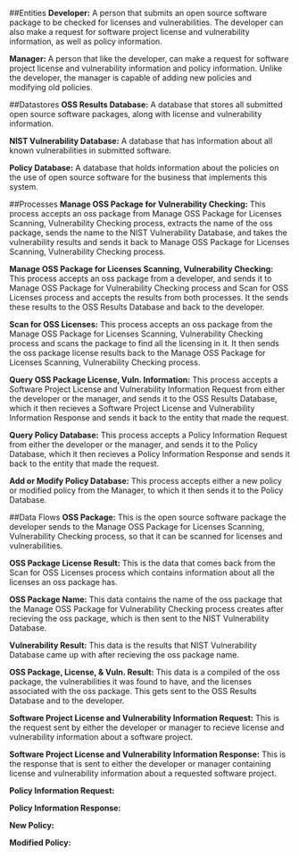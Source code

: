 ##Entities
**Developer:** A person that submits an open source software package to be checked for licenses and vulnerabilities. The developer can also make a request for software project license and vulnerability information, as well as policy information.

**Manager:** A person that like the developer, can make a request for software project license and vulnerability information and policy information. Unlike the developer, the manager is capable of adding new policies and modifying old policies. 

##Datastores
**OSS Results Database:** A database that stores all submitted open source software packages, along with license and vulnerability information.

**NIST Vulnerability Database:** A database that has information about all known vulnerabilities in submitted software. 

**Policy Database:** A database that holds information about the policies on the use of open source software for the business that implements this system.

##Processes
**Manage OSS Package for Vulnerability Checking:** This process accepts an oss package from Manage OSS Package for Licenses Scanning, Vulnerability Checking process, extracts the name of the oss package, sends the name to the NIST Vulnerability Database, and takes the vulnerability results and sends it back to Manage OSS Package for Licenses Scanning, Vulnerability Checking process.

**Manage OSS Package for Licenses Scanning, Vulnerability Checking:** This process accepts an oss package from a developer, and sends it to Manage OSS Package for Vulnerability Checking process and Scan for OSS Licenses process and accepts the results from both processes. It the sends these results to the OSS Results Database and back to the developer.

**Scan for OSS Licenses:** This process accepts an oss package from the Manage OSS Package for Licenses Scanning, Vulnerability Checking process and scans the package to find all the licensing in it. It then sends the oss package license results back to the Manage OSS Package for Licenses Scanning, Vulnerability Checking process.

**Query OSS Package License, Vuln. Information:** This process accepts a Software Project License and Vulnerability Information Request from either the developer or the manager, and sends it to the OSS Results Database, which it then recieves a Software Project License and Vulnerability Information Response and sends it back to the entity that made the request.

**Query Policy Database:** This process accepts a Policy Information Request from either the developer or the manager, and sends it to the Policy Database, which it then recieves a Policy Information Response and sends it back to the entity that made the request.

**Add or Modify Policy Database:** This process accepts either a new policy or modified policy from the Manager, to which it then sends it to the Policy Database.

##Data Flows
**OSS Package:** This is the open source software package the developer sends to the Manage OSS Package for Licenses Scanning, Vulnerability Checking process, so that it can be scanned for licenses and vulnerabilities.

**OSS Package License Result:** This is the data that comes back from the Scan for OSS Licenses process which contains information about all the licenses an oss package has.

**OSS Package Name:** This data contains the name of the oss package that the Manage OSS Package for Vulnerability Checking process creates after recieving the oss package, which is then sent to the NIST Vulnerability Database.

**Vulnerability Result:** This data is the results that NIST Vulnerability Database came up with after recieving the oss package name.

**OSS Package, License, & Vuln. Result:** This data is a compiled of the oss package, the vulnerabilities it was found to have, and the licenses associated with the oss package. This gets sent to the OSS Results Database and to the developer.

**Software Project License and Vulnerability Information Request:** This is the request sent by either the developer or manager to recieve  license and vulnerability information about a software project.

**Software Project License and Vulnerability Information Response:** This is the response that is sent to either the developer or manager containing license and vulnerability information about a requested software project.

**Policy Information Request:**

**Policy Information Response:**

**New Policy:**

**Modified Policy:**

